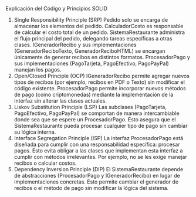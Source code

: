 Explicación del Código y Principios SOLID
1. Single Responsibility Principle (SRP)
Pedido solo se encarga de almacenar los elementos del pedido.
CalculadorCosto es responsable de calcular el costo total de un pedido.
SistemaRestaurante administra el flujo principal del pedido, delegando tareas específicas a otras clases.
IGeneradorRecibo y sus implementaciones (GeneradorReciboTexto, GeneradorReciboHTML) se encargan únicamente de generar recibos en distintos formatos.
ProcesadorPago y sus implementaciones (PagoTarjeta, PagoEfectivo, PagoPayPal) manejan los pagos.
2. Open/Closed Principle (OCP)
IGeneradorRecibo permite agregar nuevos tipos de recibos (por ejemplo, recibos en PDF o Texto) sin modificar el código existente.
ProcesadorPago permite incorporar nuevos métodos de pago (como criptomonedas) mediante la implementación de la interfaz sin alterar las clases actuales.
3. Liskov Substitution Principle (LSP)
Las subclases (PagoTarjeta, PagoEfectivo, PagoPayPal) se comportan de manera intercambiable donde sea que se espere un ProcesadorPago. Esto asegura que el SistemaRestaurante pueda procesar cualquier tipo de pago sin cambiar su lógica interna.
4. Interface Segregation Principle (ISP)
La interfaz ProcesadorPago está diseñada para cumplir con una responsabilidad específica: procesar pagos. Esto evita obligar a las clases que implementan esta interfaz a cumplir con métodos irrelevantes. Por ejemplo, no se les exige manejar recibos o calcular costos.
5. Dependency Inversion Principle (DIP)
El SistemaRestaurante depende de abstracciones (ProcesadorPago y IGeneradorRecibo) en lugar de implementaciones concretas. Esto permite cambiar el generador de recibos o el método de pago sin modificar la lógica del sistema.